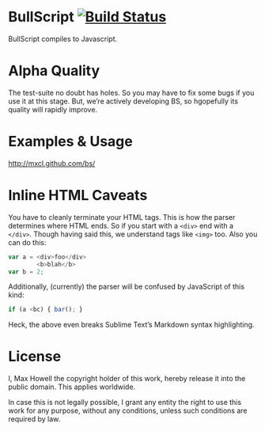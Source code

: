 # BullScript [![Build Status](https://travis-ci.org/mxcl/bs.svg?branch=master)](https://travis-ci.org/mxcl/bs)

BullScript compiles to Javascript.

Alpha Quality
=============
The test-suite no doubt has holes. So you may have to fix some bugs if you use
it at this stage. But, we’re actively developing BS, so hgopefully its quality
will rapidly improve.

Examples & Usage
================
http://mxcl.github.com/bs/

Inline HTML Caveats
===================
You have to cleanly terminate your HTML tags. This is how the parser
determines where HTML ends. So if you start with a `<div>` end with a `</div>`.
Though having said this, we understand tags like `<img>` too. Also you can do
this:

```js
var a = <div>foo</div>
        <b>blah</b>
var b = 2;
```

Additionally, (currently) the parser will be confused by JavaScript of this
kind:

```js
if (a <bc) { bar(); }
```

Heck, the above even breaks Sublime Text’s Markdown syntax highlighting.


License
=======
I, Max Howell the copyright holder of this work, hereby release it into the
public domain. This applies worldwide.

In case this is not legally possible, I grant any entity the right to use this
work for any purpose, without any conditions, unless such conditions are
required by law.
